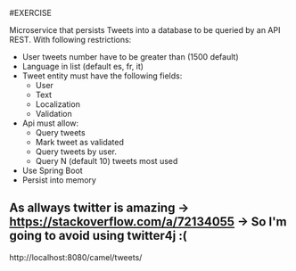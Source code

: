 #EXERCISE

Microservice that persists Tweets into a database to be queried by an API REST. With following restrictions:

- User tweets number have to be greater than (1500 default)
- Language  in list (default es, fr, it)
- Tweet entity must have the following fields:
  - User
  - Text 
  - Localization 
  - Validation
- Api must allow:
  - Query tweets 
  - Mark tweet as validated 
  - Query tweets by user.
  - Query N (default 10) tweets most used 
- Use Spring Boot 
- Persist into memory

## As allways twitter is amazing -> https://stackoverflow.com/a/72134055 -> So I'm going to avoid using twitter4j :(


http://localhost:8080/camel/tweets/